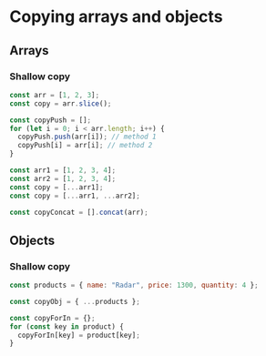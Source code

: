 # Copying arrays and objects

## Arrays

### Shallow copy

```js
const arr = [1, 2, 3];
const copy = arr.slice();

const copyPush = [];
for (let i = 0; i < arr.length; i++) {
  copyPush.push(arr[i]); // method 1
  copyPush[i] = arr[i]; // method 2
}

const arr1 = [1, 2, 3, 4];
const arr2 = [1, 2, 3, 4];
const copy = [...arr1];
const copy = [...arr1, ...arr2];

const copyConcat = [].concat(arr);
```

## Objects

### Shallow copy

```js
const products = { name: "Radar", price: 1300, quantity: 4 };

const copyObj = { ...products };

const copyForIn = {};
for (const key in product) {
  copyForIn[key] = product[key];
}
```
